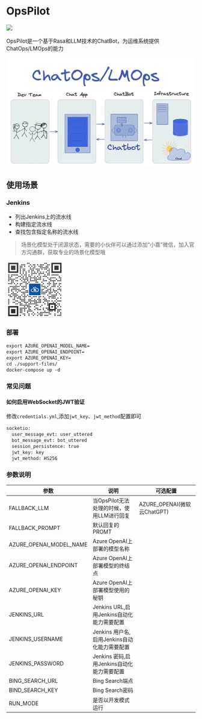 # OpsPilot

<img src="https://wedoc.canway.net/imgs/img/嘉为蓝鲸.jpg" >


OpsPilot是一个基于Rasa和LLM技术的ChatBot，为运维系统提供ChatOps/LMOps的能力

<img src="./docs/images/chatbot.png" >

## 使用场景

### Jenkins

* 列出Jenkins上的流水线
* 构建指定流水线
* 查找包含指定名称的流水线

> 场景化模型处于闭源状态，需要的小伙伴可以通过添加“小嘉”微信，加入官方沟通群，获取专业的场景化模型哦
>
<img src="./docs/images/canway.jpeg" width="30%" height="30%">

### 部署

```
export AZURE_OPENAI_MODEL_NAME=
export AZURE_OPENAI_ENDPOINT=
export AZURE_OPENAI_KEY=
cd ./support-files/
docker-compose up -d
```

### 常见问题

#### 如何启用WebSocket的JWT验证

修改`credentials.yml`,添加`jwt_key`、`jwt_method`配置即可

```
socketio:
  user_message_evt: user_uttered
  bot_message_evt: bot_uttered
  session_persistence: true
  jwt_key: key
  jwt_method: HS256
```

### 参数说明

| 参数                      | 说明                             | 可选配置                     |
|-------------------------|--------------------------------|--------------------------|
| FALLBACK_LLM            | 当OpsPilot无法处理的时候，使用LLM进行回复     | AZURE_OPENAI(微软云ChatGPT) |
| FALLBACK_PROMPT         | 默认回复的PROMT                     |                          |                          |
| AZURE_OPENAI_MODEL_NAME | Azure OpenAI上部署的模型名称           |                          |
| AZURE_OPENAI_ENDPOINT   | Azure OpenAI上部署模型的终结点          |                          |
| AZURE_OPENAI_KEY        | Azure OpenAI上部署模型使用的秘钥         |                          |
| JENKINS_URL             | Jenkins URL,启用Jenkins自动化能力需要配置 |                          |
| JENKINS_USERNAME        | Jenkins 用户名,启用Jenkins自动化能力需要配置 |                          |
| JENKINS_PASSWORD        | Jenkins 密码,启用Jenkins自动化能力需要配置  |                          |
| BING_SEARCH_URL         | Bing Search端点                  |                          |
| BIND_SEARCH_KEY         | Bing Search密码                  |                          |
| RUN_MODE                | 是否以开发模式运行                      |                          |